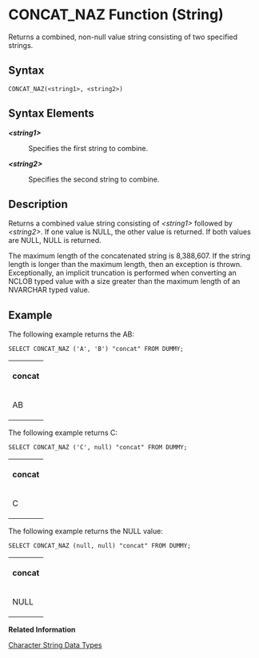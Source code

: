 <!-- loio5e7c8dd968d74c009bef98028837d5a9 -->

# CONCAT\_NAZ Function \(String\)

Returns a combined, non-null value string consisting of two specified strings.



<a name="loio5e7c8dd968d74c009bef98028837d5a9__sql_function_concat_1sql_function_concat_syntax"/>

## Syntax

```
CONCAT_NAZ(<string1>, <string2>)
```



<a name="loio5e7c8dd968d74c009bef98028837d5a9__section_lfn_nfw_m1b"/>

## Syntax Elements


<dl>
<dt><b>

*<string1\>*

</b></dt>
<dd>

Specifies the first string to combine.



</dd><dt><b>

*<string2\>*

</b></dt>
<dd>

Specifies the second string to combine.



</dd>
</dl>



<a name="loio5e7c8dd968d74c009bef98028837d5a9__sql_function_concat_1sql_function_concat_description"/>

## Description

Returns a combined value string consisting of *<string1\>* followed by *<string2\>*. If one value is NULL, the other value is returned. If both values are NULL, NULL is returned.

The maximum length of the concatenated string is 8,388,607. If the string length is longer than the maximum length, then an exception is thrown. Exceptionally, an implicit truncation is performed when converting an NCLOB typed value with a size greater than the maximum length of an NVARCHAR typed value.



<a name="loio5e7c8dd968d74c009bef98028837d5a9__sql_function_concat_1sql_function_concat_examples"/>

## Example

The following example returns the AB:

```
SELECT CONCAT_NAZ ('A', 'B') "concat" FROM DUMMY;
```


<table>
<tr>
<th valign="top">

concat



</th>
</tr>
<tr>
<td valign="top">

AB



</td>
</tr>
</table>

The following example returns C:

```
SELECT CONCAT_NAZ ('C', null) "concat" FROM DUMMY;
```


<table>
<tr>
<th valign="top">

concat



</th>
</tr>
<tr>
<td valign="top">

C



</td>
</tr>
</table>

The following example returns the NULL value:

```
SELECT CONCAT_NAZ (null, null) "concat" FROM DUMMY;
```


<table>
<tr>
<th valign="top">

concat



</th>
</tr>
<tr>
<td valign="top">

NULL



</td>
</tr>
</table>

**Related Information**  


[Character String Data Types](../character-string-data-types-a33f788.md "Character string data types are used to store values that contain character strings.")

